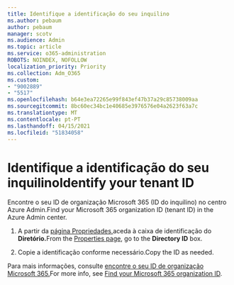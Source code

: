 ```yaml
---
title: Identifique a identificação do seu inquilino
ms.author: pebaum
author: pebaum
manager: scotv
ms.audience: Admin
ms.topic: article
ms.service: o365-administration
ROBOTS: NOINDEX, NOFOLLOW
localization_priority: Priority
ms.collection: Adm_O365
ms.custom:
- "9002889"
- "5517"
ms.openlocfilehash: b64e3ea72265e99f843ef47b37a29c85738009aa
ms.sourcegitcommit: 8bc60ec34bc1e40685e3976576e04a2623f63a7c
ms.translationtype: MT
ms.contentlocale: pt-PT
ms.lasthandoff: 04/15/2021
ms.locfileid: "51834058"
---
```

# <a name="identify-your-tenant-id"></a><span data-ttu-id="b8f12-102">Identifique a identificação do seu inquilino</span><span class="sxs-lookup"><span data-stu-id="b8f12-102">Identify your tenant ID</span></span>

<span data-ttu-id="b8f12-103">Encontre o seu ID de organização Microsoft 365 (ID do inquilino) no centro Azure Admin.</span><span class="sxs-lookup"><span data-stu-id="b8f12-103">Find your Microsoft 365 organization ID (tenant ID) in the Azure Admin center.</span></span>

1. <span data-ttu-id="b8f12-104">A partir da [página Propriedades,](https://aka.ms/AzurePropertiesPage)aceda à caixa de identificação do **Diretório.**</span><span class="sxs-lookup"><span data-stu-id="b8f12-104">From the [Properties page](https://aka.ms/AzurePropertiesPage), go to the **Directory ID** box.</span></span>

2. <span data-ttu-id="b8f12-105">Copie a identificação conforme necessário.</span><span class="sxs-lookup"><span data-stu-id="b8f12-105">Copy the ID as needed.</span></span>

<span data-ttu-id="b8f12-106">Para mais informações, consulte [encontre o seu ID de organização Microsoft 365.](https://docs.microsoft.com/onedrive/find-your-office-365-tenant-id)</span><span class="sxs-lookup"><span data-stu-id="b8f12-106">For more info, see [Find your Microsoft 365 organization ID](https://docs.microsoft.com/onedrive/find-your-office-365-tenant-id).</span></span>
